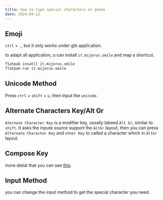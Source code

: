 ```yaml
---
title: how to type special characters on gnome
date: 2024-04-12
---
```


## Emoji

`ctrl` + `.`, but it only works under gtk application.

to adapt all application, u can install `it.mijorus.smile` and map a shortcut.

```sh
flatpak insatll it.mijorus.smile
flatpak run it.mijorus.smile
```

## Unicode Method

Press `ctrl` + `shift` + `u`, then input the `unicode`.

## Alternate Characters Key/Alt Gr

`Alernate Character Key` is a modifier key, ussally labeed `Alt Gr`, similar to `shift`. It asks the inpute source support the `AltGr` layout, then you can press `Alternate Character Key` and `other Key` to called a character which in `AltGr` layout.

## Compose Key

more detial that you can see [this](https://en.wikipedia.org/wiki/Compose_key).

## Input Method

you can change the input method to get the special character you need.

